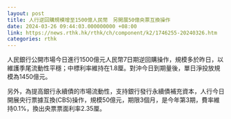 ```yaml
---
layout: post
title: 人行逆回購規模增至1500億人民幣　另開展50億央票互換操作
date: 2024-03-26 09:44:03.000000000 +08:00
link: https://news.rthk.hk/rthk/ch/component/k2/1746255-20240326.htm
categories: rthk
---
```


人民銀行公開市場今日進行1500億元人民幣7日期逆回購操作，規模多於昨日，以維護季尾流動性平穩；中標利率維持在1.8厘。對沖今日到期量後，單日淨投放規模為1450億元。

另外，為提高銀行永續債的市場流動性，支持銀行發行永續債補充資本，人行今日開展央行票據互換(CBS)操作，規模50億元，期限3個月，是今年第3期，費率維持0.1%，換出央票票面利率2.35厘。
